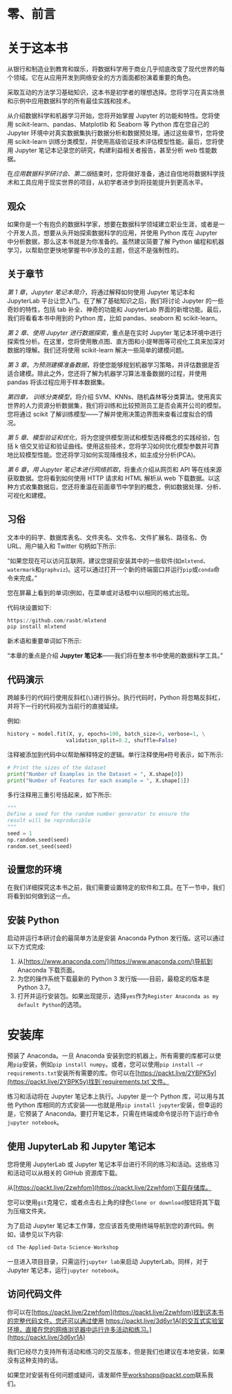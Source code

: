 

# 零、前言

# 关于这本书

从银行和制造业到教育和娱乐，将数据科学用于商业几乎彻底改变了现代世界的每个领域。它在从应用开发到网络安全的方方面面都扮演着重要的角色。

采取互动的方法学习基础知识，这本书是初学者的理想选择。您将学习在真实场景和示例中应用数据科学的所有最佳实践和技术。

从介绍数据科学和机器学习开始，您将开始掌握 Jupyter 的功能和特性。您将使用 scikit-learn、pandas、Matplotlib 和 Seaborn 等 Python 库在您自己的 Jupyter 环境中对真实数据集执行数据分析和数据预处理。通过这些章节，您将使用 scikit-learn 训练分类模型，并使用高级验证技术评估模型性能。最后，您将使用 Jupyter 笔记本记录您的研究，构建利益相关者报告，甚至分析 web 性能数据。

在*应用数据科学研讨会*、*第二版*结束时，您将做好准备，通过自信地将数据科学技术和工具应用于现实世界的项目，从初学者进步到将技能提升到更高水平。

## 观众

如果你是一个有抱负的数据科学家，想要在数据科学领域建立职业生涯，或者是一个开发人员，想要从头开始探索数据科学的应用，并使用 Python 库在 Jupyter 中分析数据，那么这本书就是为你准备的。虽然建议简要了解 Python 编程和机器学习，以帮助您更快地掌握书中涉及的主题，但这不是强制性的。

## 关于章节

*第 1 章*，*Jupyter 笔记本简介*，将通过解释如何使用 Jupyter 笔记本和 JupyterLab 平台让您入门。在了解了基础知识之后，我们将讨论 Jupyter 的一些奇妙的特性，包括 tab 补全、神奇的功能和 JupyterLab 界面的新增功能。最后，我们将看看本书中用到的 Python 库，比如 pandas、seaborn 和 scikit-learn。

*第 2 章*、*使用 Jupyter 进行数据探索*，重点是在实时 Jupyter 笔记本环境中进行探索性分析。在这里，您将使用散点图、直方图和小提琴图等可视化工具来加深对数据的理解。我们还将使用 scikit-learn 解决一些简单的建模问题。

*第 3 章*，*为预测建模准备数据*，将使您能够规划机器学习策略，并评估数据是否适合建模。除此之外，您还将了解为机器学习算法准备数据的过程，并使用 pandas 将该过程应用于样本数据集。

*第四章，* *训练分类模型*，将介绍 SVM、KNNs、随机森林等分类算法。使用真实世界的人力资源分析数据集，我们将训练和比较预测员工是否会离开公司的模型。您将通过 scikit 了解训练模型——了解并使用决策边界图来查看过度拟合的情况。

*第 5 章*、*模型验证和优化*，将为您提供模型测试和模型选择概念的实践经验，包括 k 倍交叉验证和验证曲线。使用这些技术，您将学习如何优化模型参数并可靠地比较模型性能。您还将学习如何实现降维技术，如主成分分析(PCA)。

*第 6 章*，*用 Jupyter 笔记本进行网络抓取*，将重点介绍从网页和 API 等在线来源获取数据。您将看到如何使用 HTTP 请求和 HTML 解析从 web 下载数据。以这种方式收集数据后，您还将重温在前面章节中学到的概念，例如数据处理、分析、可视化和建模。

## 习俗

文本中的码字、数据库表名、文件夹名、文件名、文件扩展名、路径名、伪 URL、用户输入和 Twitter 句柄如下所示:

“如果您现在可以访问互联网，建议您提前安装其中的一些软件(如`mlxtend`、`watermark`和`graphviz`)。这可以通过打开一个新的终端窗口并运行`pip`或`conda`命令来完成。”

您在屏幕上看到的单词(例如，在菜单或对话框中)以相同的格式出现。

代码块设置如下:

```py
https://github.com/rasbt/mlxtend
pip install mlxtend
```

新术语和重要单词如下所示:

“本章的重点是介绍 **Jupyter 笔记本**——我们将在整本书中使用的数据科学工具。”

## 代码演示

跨越多行的代码行使用反斜杠(`\`)进行拆分。执行代码时，Python 将忽略反斜杠，并将下一行的代码视为当前行的直接延续。

例如:

```py
history = model.fit(X, y, epochs=100, batch_size=5, verbose=1, \
                   validation_split=0.2, shuffle=False)
```

注释被添加到代码中以帮助解释特定的逻辑。单行注释使用`#`符号表示，如下所示:

```py
# Print the sizes of the dataset
print("Number of Examples in the Dataset = ", X.shape[0])
print("Number of Features for each example = ", X.shape[1])
```

多行注释用三重引号括起来，如下所示:

```py
"""
Define a seed for the random number generator to ensure the 
result will be reproducible
"""
seed = 1
np.random.seed(seed)
random.set_seed(seed)
```

## 设置您的环境

在我们详细探究这本书之前，我们需要设置特定的软件和工具。在下一节中，我们将看到如何做到这一点。

## 安装 Python

启动并运行本研讨会的最简单方法是安装 Anaconda Python 发行版。这可以通过以下方式完成:

1.  从[https://www.anaconda.com/](https://www.anaconda.com/)导航到 Anaconda 下载页面。
2.  为您的操作系统下载最新的 Python 3 发行版——目前，最稳定的版本是 Python 3.7。
3.  打开并运行安装包。如果出现提示，选择`yes`作为`Register Anaconda as my default Python`的选项。

# 安装库

预装了 Anaconda。一旦 Anaconda 安装到您的机器上，所有需要的库都可以使用`pip`安装，例如`pip install numpy`。或者，您可以使用`pip install –r requirements.txt`安装所有需要的库。你可以在[https://packt.live/2YBPK5y](https://packt.live/2YBPK5y)找到`requirements.txt`文件。

练习和活动将在 Jupyter 笔记本上执行。Jupyter 是一个 Python 库，可以用与其他 Python 库相同的方式安装——也就是用`pip install jupyter`安装，但幸运的是，它预装了 Anaconda。要打开笔记本，只需在终端或命令提示符下运行命令`jupyter notebook`。

## 使用 JupyterLab 和 Jupyter 笔记本

您将使用 JupyterLab 或 Jupyter 笔记本平台进行不同的练习和活动。这些练习和活动可以从相关的 GitHub 资源库下载。

从[https://packt.live/2zwhfom](https://packt.live/2zwhfom)下载存储库。

您可以使用`git`克隆它，或者点击右上角的绿色`Clone or download`按钮将其下载为压缩文件夹。

为了启动 Jupyter 笔记本工作簿，您应该首先使用终端导航到您的源代码。例如，请参见以下内容:

```py
cd The-Applied-Data-Science-Workshop
```

一旦进入项目目录，只需运行`jupyter lab`来启动 JupyterLab。同样，对于 Jupyter 笔记本，运行`jupyter notebook`。

## 访问代码文件

你可以在[https://packt.live/2zwhfom](https://packt.live/2zwhfom)找到这本书的完整代码文件。您还可以通过使用 https://packt.live/3d6yr1A[的交互式实验室环境，直接在您的网络浏览器中运行许多活动和练习。](https://packt.live/3d6yr1A)

我们已经尽力支持所有活动和练习的交互版本，但是我们也建议在本地安装，如果没有这种支持的话。

如果您对安装有任何问题或疑问，请发邮件至[workshops@packt.com](mailto:workshops@packt.com)联系我们。